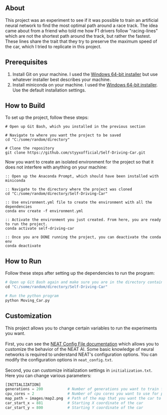 ## About
This project was an experiment to see if it was possible to train an artificial neural network to find the most optimal path around a race track. The idea came about from a friend who told me how F1 drivers follow "racing-lines" which are not the shortest path around the track, but rather the fastest. These lines share the trait that they try to preserve the maximum speed of the car, which I tried to replicate in this project.

## Prerequisites
1. Install Git on your machine. I used the [Windows 64-bit installer](https://github.com/git-for-windows/git/releases/download/v2.46.0.windows.1/Git-2.46.0-64-bit.exe) but use whatever installer best describes your machine.
2. Install miniconda on your machine. I used the [Windows 64-bit installer](https://repo.anaconda.com/miniconda/Miniconda3-latest-Windows-x86_64.exe). Use the default installation settings.


## How to Build
To set up the project, follow these steps:
```shell
# Open up Git Bash, which you installed in the previous section

# Navigate to where you want the project to be saved
cd "C:/some/random/directory"

# Clone the repository
git clone https://github.com/styyxofficial/Self-Driving-Car.git
```

Now you want to create an isolated environment for the project so that it does not interfere with anything on your machine:
```make
:: Open up the Anaconda Prompt, which should have been installed with miniconda

:: Navigate to the directory where the project was cloned
cd "C:/some/random/directory/Self-Driving-Car"

:: Use environment.yml file to create the environment with all the dependencies
conda env create -f environment.yml

:: Activate the environment you just created. From here, you are ready to run the project.
conda activate self-driving-car

:: Once you are DONE running the project, you can deactivate the conda env
conda deactivate
```

## How to Run
Follow these steps after setting up the dependencies to run the program:
```python
# Open up Git Bash again and make sure you are in the directory containing the project
cd "C:/some/random/directory/Self-Driving-Car"

# Run the python program
python Moving_Car.py
```

## Customization
This project allows you to change certain variables to run the experiments you want.\
\
First, you can see the [NEAT Config File documentation](https://neat-python.readthedocs.io/en/latest/config_file.html) which allows you to customize the behavior of the NEAT AI. Some basic knowledge of neural networks is required to understand NEAT's configuration options. You can modify the configuration options in `neat_config.txt`.\
\
Second, you can customize initialization settings in `initialization.txt`. Here you can change various parameters:
```python
[INITIALIZATION]
generations = 200           # Number of generations you want to train for
cpu_cores = 2               # Number of cpu cores you want to use for parallelization. More cpu cores allows you to increase the simulation size.
map_path = images/map2.png  # Path of the map that you want the car to race on. Must be 1920x1080 resolution
car_start_x = 881           # Starting X coordinate of the car
car_start_y = 800           # Starting Y coordinate of the car
```